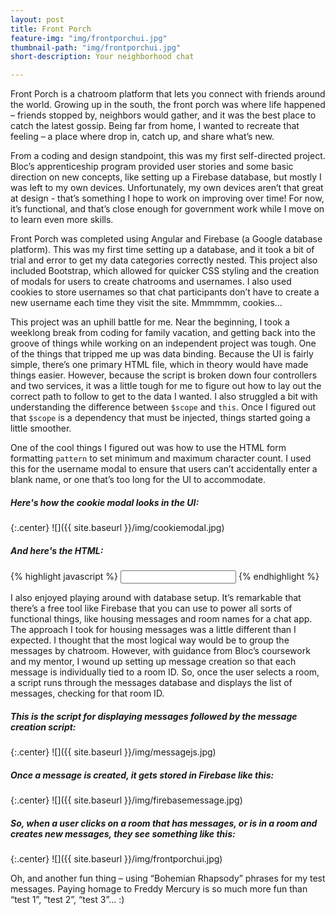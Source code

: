 ```yaml
---
layout: post
title: Front Porch
feature-img: "img/frontporchui.jpg"
thumbnail-path: "img/frontporchui.jpg"
short-description: Your neighborhood chat

---
```

Front Porch is a chatroom platform that lets you connect with friends around the world. Growing up in the south, the front porch was where life happened – friends stopped by, neighbors would gather, and it was the best place to catch the latest gossip. Being far from home, I wanted to recreate that feeling – a place where drop in, catch up, and share what’s new.

From a coding and design standpoint, this was my first self-directed project. Bloc’s apprenticeship program provided user stories and some basic direction on new concepts, like setting up a Firebase database, but mostly I was left to my own devices. Unfortunately, my own devices aren’t that great at design -  that’s something I hope to work on improving over time! For now, it’s functional, and that’s close enough for government work while I move on to learn even more skills.

Front Porch was completed using Angular and Firebase (a Google database platform). This was my first time setting up a database, and it took a bit of trial and error to get my data categories correctly nested. This project also included Bootstrap, which allowed for quicker CSS styling and the creation of modals for users to create chatrooms and usernames. I also used cookies to store usernames so that chat participants don’t have to create a new username each time they visit the site. Mmmmmm, cookies…

This project was an uphill battle for me. Near the beginning, I took a weeklong break from coding for family vacation, and getting back into the groove of things while working on an independent project was tough. One of the things that tripped me up was data binding. Because the UI is fairly simple, there’s one primary HTML file, which in theory would have made things easier. However, because the script is broken down four controllers and two services, it was a little tough for me to figure out how to lay out the correct path to follow to get to the data I wanted. I also struggled a bit with understanding the difference between `$scope` and `this`. Once I figured out that `$scope` is a dependency that must be injected, things started going a little smoother.

One of the cool things I figured out was how to use the HTML form formatting `pattern` to set minimum and maximum character count. I used this for the username modal to ensure that users can’t accidentally enter a blank name, or one that’s too long for the UI to accommodate.

<h5> Here's how the cookie modal looks in the UI: </h5>
{:.center}
![]({{ site.baseurl }}/img/cookiemodal.jpg)

<h5> And here's the HTML: </h5>
{% highlight javascript %}
<input required type="text" ng-model="username" class="form-control" pattern=".{3,15}">
{% endhighlight %}

I also enjoyed playing around with database setup. It’s remarkable that there’s a free tool like Firebase that you can use to power all sorts of functional things, like housing messages and room names for a chat app. The approach I took for housing messages was a little different than I expected. I thought that the most logical way would be to group the messages by chatroom. However, with guidance from Bloc’s coursework and my mentor, I wound up setting up message creation so that each message is individually tied to a room ID. So, once the user selects a room, a script runs through the messages database and displays the list of messages, checking for that room ID.

<h5> This is the script for displaying messages followed by the message creation script: </h5>
{:.center}
![]({{ site.baseurl }}/img/messagejs.jpg)

<h5> Once a message is created, it gets stored in Firebase like this: </h5>
{:.center}
![]({{ site.baseurl }}/img/firebasemessage.jpg)

<h5> So, when a user clicks on a room that has messages, or is in a room and creates new messages, they see something like this: </h5>
{:.center}
![]({{ site.baseurl }}/img/frontporchui.jpg)


Oh, and another fun thing – using “Bohemian Rhapsody” phrases for my test messages. Paying homage to Freddy Mercury is so much more fun than “test 1”, “test 2”, “test 3”… :)
